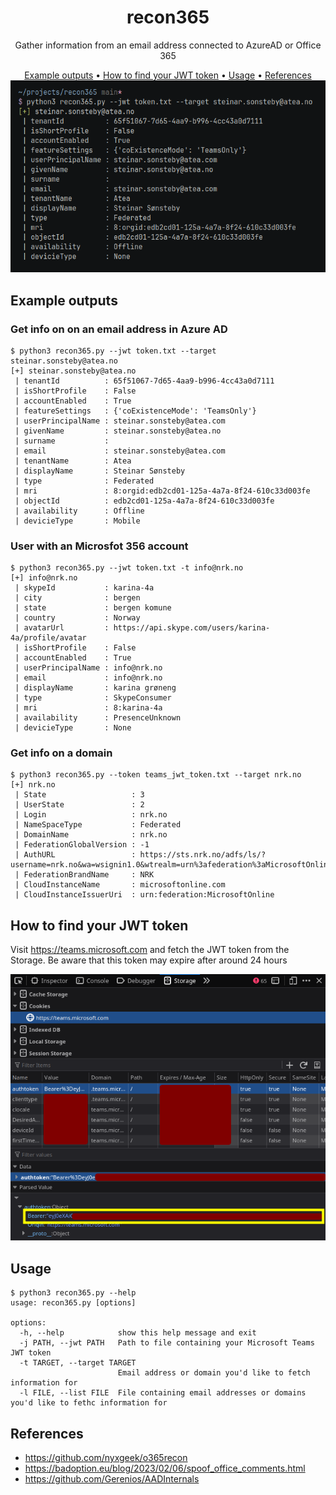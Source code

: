 <h1 align="center">recon365</h1>
<p align="center">
Gather information from an email address connected to AzureAD or Office 365
</p>
<p align="center">
<a href="#example-outputs">Example outputs</a> •
<a href="#how-to-find-your-jwt-token">How to find your JWT token</a> •
<a href="#usage">Usage</a> •
<a href="#references">References</a>
<img src="images/demo.png">
</p>

## Example outputs
### Get info on on an email address in Azure AD
```console
$ python3 recon365.py --jwt token.txt --target steinar.sonsteby@atea.no
[+] steinar.sonsteby@atea.no
 | tenantId          : 65f51067-7d65-4aa9-b996-4cc43a0d7111
 | isShortProfile    : False
 | accountEnabled    : True
 | featureSettings   : {'coExistenceMode': 'TeamsOnly'}
 | userPrincipalName : steinar.sonsteby@atea.com
 | givenName         : steinar.sonsteby@atea.no
 | surname           :
 | email             : steinar.sonsteby@atea.com
 | tenantName        : Atea
 | displayName       : Steinar Sønsteby
 | type              : Federated
 | mri               : 8:orgid:edb2cd01-125a-4a7a-8f24-610c33d003fe
 | objectId          : edb2cd01-125a-4a7a-8f24-610c33d003fe
 | availability      : Offline
 | devicieType       : Mobile
```

### User with an Microsfot 356 account

```console
$ python3 recon365.py --jwt token.txt -t info@nrk.no
[+] info@nrk.no
 | skypeId           : karina-4a
 | city              : bergen
 | state             : bergen komune
 | country           : Norway
 | avatarUrl         : https://api.skype.com/users/karina-4a/profile/avatar
 | isShortProfile    : False
 | accountEnabled    : True
 | userPrincipalName : info@nrk.no
 | email             : info@nrk.no
 | displayName       : karina grøneng
 | type              : SkypeConsumer
 | mri               : 8:karina-4a
 | availability      : PresenceUnknown
 | devicieType       : None
```

### Get info on a domain
```console
$ python3 recon365.py --token teams_jwt_token.txt --target nrk.no
[+] nrk.no
 | State                   : 3
 | UserState               : 2
 | Login                   : nrk.no
 | NameSpaceType           : Federated
 | DomainName              : nrk.no
 | FederationGlobalVersion : -1
 | AuthURL                 : https://sts.nrk.no/adfs/ls/?username=nrk.no&wa=wsignin1.0&wtrealm=urn%3afederation%3aMicrosoftOnline&wctx=
 | FederationBrandName     : NRK
 | CloudInstanceName       : microsoftonline.com
 | CloudInstanceIssuerUri  : urn:federation:MicrosoftOnline
```


## How to find your JWT token
Visit https://teams.microsoft.com and fetch the JWT token from the Storage. Be aware that this token may expire after around 24 hours

![](images/fetch_jwt.png)

## Usage
```console
$ python3 recon365.py --help
usage: recon365.py [options]

options:
  -h, --help            show this help message and exit
  -j PATH, --jwt PATH   Path to file containing your Microsoft Teams JWT token
  -t TARGET, --target TARGET
                        Email address or domain you'd like to fetch information for
  -l FILE, --list FILE  File containing email addresses or domains you'd like to fethc information for
```

## References
- https://github.com/nyxgeek/o365recon
- https://badoption.eu/blog/2023/02/06/spoof_office_comments.html
- https://github.com/Gerenios/AADInternals
